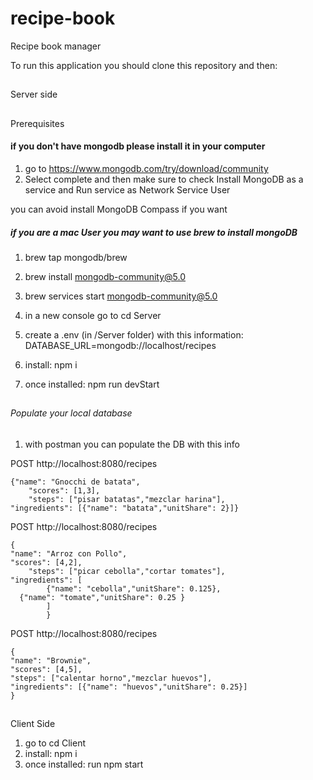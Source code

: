 # recipe-book
Recipe book manager


To run this application you should clone this repository and then:


##
Server side

##
Prerequisites
#### if you don't have mongodb please install it in your computer 

1. go to https://www.mongodb.com/try/download/community
1. Select complete and then make sure to check Install MongoDB as a service and Run service as Network Service User

 you can avoid install MongoDB Compass if you want

##### if you are a mac User you may want to use brew to install mongoDB
1. brew tap mongodb/brew
1. brew install mongodb-community@5.0
2. brew services start mongodb-community@5.0

1. in a new console go to cd Server
1. create a .env (in /Server folder) with this information: DATABASE_URL=mongodb://localhost/recipes
1. install: npm i
1. once installed: npm run devStart

##

###### Populate your local database 

1. with postman you can populate the DB with this info

POST http://localhost:8080/recipes

   
   	{"name": "Gnocchi de batata",
    	"scores": [1,3],
    	"steps": ["pisar batatas","mezclar harina"],
  	"ingredients": [{"name": "batata","unitShare": 2}]}
    


POST http://localhost:8080/recipes

  	{
	"name": "Arroz con Pollo",
    "scores": [4,2],
		"steps": ["picar cebolla","cortar tomates"],
    "ingredients": [
			{"name": "cebolla","unitShare": 0.125},
      {"name": "tomate","unitShare": 0.25 }
			]
			}
		
	
POST http://localhost:8080/recipes

    {
    "name": "Brownie",
    "scores": [4,5],
    "steps": ["calentar horno","mezclar huevos"],
    "ingredients": [{"name": "huevos","unitShare": 0.25}]
    }


##
Client Side



1. go to cd Client
1. install: npm i
1. once installed: run npm start




